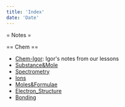 ```yaml
---
title: 'Index'
date: 'Date'
---
```

= Notes =

== Chem ==
* [Chem-Igor](chem-igor): Igor's notes from our lessons
* [Substance&Mole](Substance&Mole) 
* [Spectrometry](Spectrometry)
* [Ions](Ions)
* [Moles&Formulae](Moles&Formulae)
* [Electron_Structure](Electron_Structure)
* [Bonding](Bonding)
